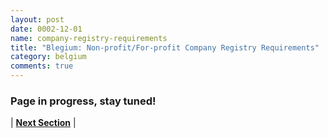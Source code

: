 ```yaml
---
layout: post
date: 0002-12-01
name: company-registry-requirements
title: "Blegium: Non-profit/For-profit Company Registry Requirements"
category: belgium
comments: true
---
```



### Page in progress, stay tuned!


| **[Next Section]( https://neo-project.github.io/global-blockchain-compliance-hub//belgium/belgium-team-member-nationality-requirements.html)** |
